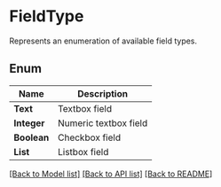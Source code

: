 ﻿
# FieldType
Represents an enumeration of available field types.

## Enum
 Name | Description
------------ | ------------
**Text** | Textbox field
**Integer** | Numeric textbox field
**Boolean** | Checkbox field
**List** | Listbox field


[[Back to Model list]](../../README.md#documentation-for-models) [[Back to API list]](../../README.md#documentation-for-api-endpoints) [[Back to README]](../../README.md)


